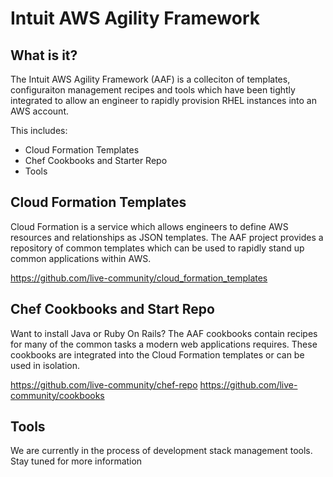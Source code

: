 Intuit AWS Agility Framework
============================

What is it?
-----------

The Intuit AWS Agility Framework (AAF) is a colleciton of templates, configuraiton management recipes and tools which have been tightly integrated to allow an engineer to rapidly provision RHEL instances into an AWS account.  

This includes:

* Cloud Formation Templates
* Chef Cookbooks and Starter Repo
* Tools

Cloud Formation Templates
-------------------------

Cloud Formation is a service which allows engineers to define AWS resources and relationships as JSON templates.  The AAF project provides a repository of common templates which can be used to rapidly stand up common applications within AWS.

https://github.com/live-community/cloud_formation_templates

Chef Cookbooks and Start Repo
-----------------------------

Want to install Java or Ruby On Rails?  The AAF cookbooks contain recipes for many of the common tasks a modern web applications requires.  These cookbooks are integrated into the Cloud Formation templates or can be used in isolation.  

https://github.com/live-community/chef-repo
https://github.com/live-community/cookbooks

Tools
-----

We are currently in the process of development stack management tools.  Stay tuned for more information
